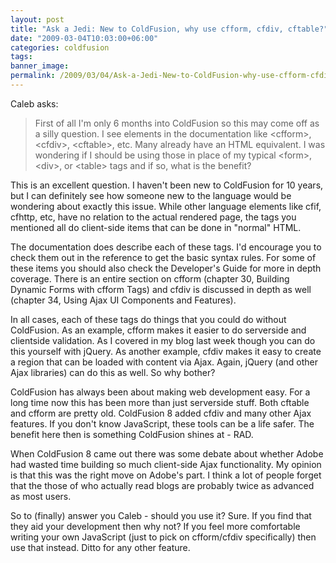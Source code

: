 ```yaml
---
layout: post
title: "Ask a Jedi: New to ColdFusion, why use cfform, cfdiv, cftable?"
date: "2009-03-04T10:03:00+06:00"
categories: coldfusion 
tags: 
banner_image: 
permalink: /2009/03/04/Ask-a-Jedi-New-to-ColdFusion-why-use-cfform-cfdiv-cftable
---
```


Caleb asks:

<blockquote>
<p>
First of all I'm only 6 months into ColdFusion so this may come off as a silly question. I see elements in the documentation like &lt;cfform&gt;, &lt;cfdiv&gt;, &lt;cftable&gt;, etc. Many already have an HTML equivalent. I was wondering if I should be using those in place of my typical &lt;form&gt;, &lt;div&gt;, or &lt;table&gt; tags and if so, what is the benefit?
</p>
</blockquote>

This is an excellent question. I haven't been new to ColdFusion for 10 years, but I can definitely see how someone new to the language would be wondering about exactly this issue. While other language elements like cfif, cfhttp, etc, have no relation to the actual rendered page, the tags you mentioned all do client-side items that can be done in "normal" HTML. 

The documentation does describe each of these tags. I'd encourage you to check them out in the reference to get the basic syntax rules. For some of these items you should also check the Developer's Guide for more in depth coverage. There is an entire section on cfform (chapter 30, Building Dynamic Forms with cfform Tags) and cfdiv is discussed in depth as well (chapter 34, Using Ajax UI Components and Features).

In all cases, each of these tags do things that you could do without ColdFusion. As an example, cfform makes it easier to do serverside and clientside validation. As I covered in my blog last week though you can do this yourself with jQuery. As another example, cfdiv makes it easy to create a region that can be loaded with content via Ajax. Again, jQuery (and other Ajax libraries) can do this as well. So why bother?

ColdFusion has always been about making web development easy. For a long time now this has been more than just serverside stuff. Both cftable and cfform are pretty old. ColdFusion 8 added cfdiv and many other Ajax features. If you don't know JavaScript, these tools can be a life safer. The benefit here then is something ColdFusion shines at - RAD. 

When ColdFusion 8 came out there was some debate about whether Adobe had wasted time building so much client-side Ajax functionality. My opinion is that this was the right move on Adobe's part. I think a lot of people forget that the those of who actually read blogs are probably twice as advanced as most users. 

So to (finally) answer you Caleb - should you use it? Sure. If you find that they aid your development then why not? If you feel more comfortable writing your own JavaScript (just to pick on cfform/cfdiv specifically) then use that instead. Ditto for any other feature.
